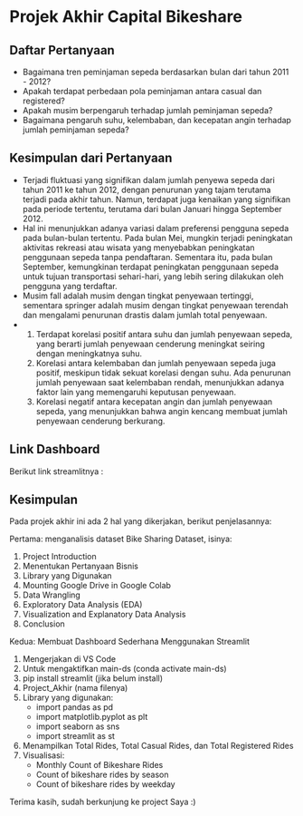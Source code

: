 # Projek Akhir Capital Bikeshare

## Daftar Pertanyaan
- Bagaimana tren peminjaman sepeda berdasarkan bulan dari tahun 2011 - 2012?
- Apakah terdapat perbedaan pola peminjaman antara casual dan registered?
- Apakah musim berpengaruh terhadap jumlah peminjaman sepeda?
- Bagaimana pengaruh suhu, kelembaban, dan kecepatan angin terhadap jumlah peminjaman sepeda?

## Kesimpulan dari Pertanyaan
- Terjadi fluktuasi yang signifikan dalam jumlah penyewa sepeda dari tahun 2011 ke tahun 2012, dengan penurunan yang tajam terutama terjadi pada akhir tahun. Namun, terdapat juga kenaikan yang signifikan pada periode tertentu, terutama dari bulan Januari hingga September 2012.
- Hal ini menunjukkan adanya variasi dalam preferensi pengguna sepeda pada bulan-bulan tertentu. Pada bulan Mei, mungkin terjadi peningkatan aktivitas rekreasi atau wisata yang menyebabkan peningkatan penggunaan sepeda tanpa pendaftaran. Sementara itu, pada bulan September, kemungkinan terdapat peningkatan penggunaan sepeda untuk tujuan transportasi sehari-hari, yang lebih sering dilakukan oleh pengguna yang terdaftar.
- Musim fall adalah musim dengan tingkat penyewaan tertinggi, sementara springer adalah musim dengan tingkat penyewaan terendah dan mengalami penurunan drastis dalam jumlah total penyewaan.
-   1. Terdapat korelasi positif antara suhu dan jumlah penyewaan sepeda, yang berarti jumlah penyewaan cenderung meningkat seiring dengan meningkatnya suhu.
    2. Korelasi antara kelembaban dan jumlah penyewaan sepeda juga positif, meskipun tidak sekuat korelasi dengan suhu. Ada penurunan jumlah penyewaan saat kelembaban rendah, menunjukkan adanya faktor lain yang memengaruhi keputusan penyewaan.
    3. Korelasi negatif antara kecepatan angin dan jumlah penyewaan sepeda, yang menunjukkan bahwa angin kencang membuat jumlah penyewaan cenderung berkurang.

## Link Dashboard
Berikut link streamlitnya : 

## Kesimpulan
Pada projek akhir ini ada 2 hal yang dikerjakan, berikut penjelasannya:

Pertama: menganalisis dataset Bike Sharing Dataset, isinya:
1. Project Introduction
2. Menentukan Pertanyaan Bisnis
3. Library yang Digunakan
4. Mounting Google Drive in Google Colab
5. Data Wrangling
6. Exploratory Data Analysis (EDA)
7. Visualization and Explanatory Data Analysis
8. Conclusion

Kedua: Membuat Dashboard Sederhana Menggunakan Streamlit
1. Mengerjakan di VS Code
2. Untuk mengaktifkan main-ds (conda activate main-ds)
3. pip install streamlit (jika belum install)
4. Project_Akhir (nama filenya)
5. Library yang digunakan:
    - import pandas as pd
    - import matplotlib.pyplot as plt
    - import seaborn as sns
    - import streamlit as st
6. Menampilkan Total Rides, Total Casual Rides, dan Total Registered Rides
7. Visualisasi:
    - Monthly Count of Bikeshare Rides
    - Count of bikeshare rides by season
    - Count of bikeshare rides by weekday

Terima kasih, sudah berkunjung ke project Saya :) 
